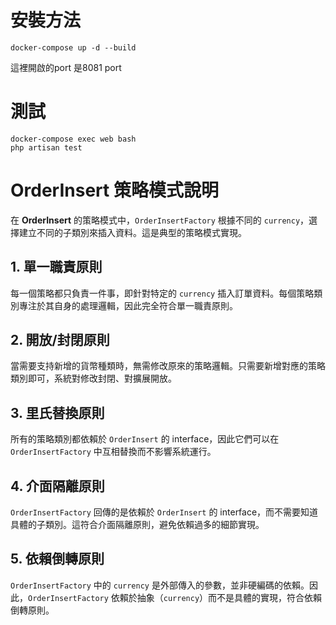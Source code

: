 
# 安裝方法
```
docker-compose up -d --build
```
這裡開啟的port 是8081 port

# 測試
```
docker-compose exec web bash
php artisan test
```


# OrderInsert 策略模式說明

在 **OrderInsert** 的策略模式中，`OrderInsertFactory` 根據不同的 `currency`，選擇建立不同的子類別來插入資料。這是典型的策略模式實現。

## 1. 單一職責原則
每一個策略都只負責一件事，即針對特定的 `currency` 插入訂單資料。每個策略類別專注於其自身的處理邏輯，因此完全符合單一職責原則。

## 2. 開放/封閉原則
當需要支持新增的貨幣種類時，無需修改原來的策略邏輯。只需要新增對應的策略類別即可，系統對修改封閉、對擴展開放。

## 3. 里氏替換原則
所有的策略類別都依賴於 `OrderInsert` 的 interface，因此它們可以在 `OrderInsertFactory` 中互相替換而不影響系統運行。

## 4. 介面隔離原則
`OrderInsertFactory` 回傳的是依賴於 `OrderInsert` 的 interface，而不需要知道具體的子類別。這符合介面隔離原則，避免依賴過多的細節實現。

## 5. 依賴倒轉原則
`OrderInsertFactory` 中的 `currency` 是外部傳入的參數，並非硬編碼的依賴。因此，`OrderInsertFactory` 依賴於抽象（`currency`）而不是具體的實現，符合依賴倒轉原則。
